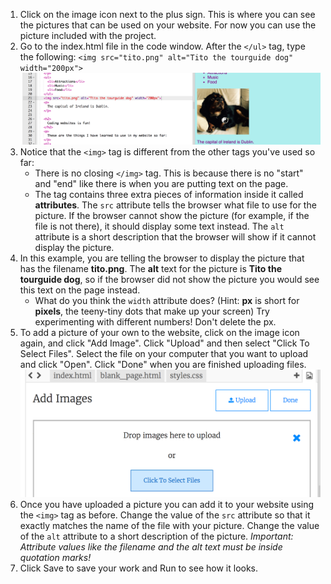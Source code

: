 1. Click on the image icon next to the plus sign. This is where you can see the pictures that can be used on your website. For now you can use the picture included with the project. 
2. Go to the index.html file in the code window. After the `</ul>` tag, type the following: `<img src="tito.png" alt="Tito the tourguide dog" width="200px">`![](/assets/imgtito.png)
3. Notice that the `<img>` tag is different from the other tags you've used so far: 
   * There is no closing `</img>` tag. This is because there is no "start" and "end" like there is when you are putting text on the page. 
   * The tag contains three extra pieces of information inside it called **attributes**. The `src` attribute tells the browser what file to use for the picture. If the browser cannot show the picture \(for example, if the file is not there\), it should display some text instead. The `alt` attribute is a short description that the browser will show if it cannot display the picture. 
4. In this example, you are telling the browser to display the picture that has the filename **tito.png**. The **alt** text for the picture is **Tito the tourguide dog**, so if the browser did not show the picture you would see this text on the page instead.
   * What do you think the `width` attribute does? (Hint: **px** is short for **pixels**, the teeny-tiny dots that make up your screen) Try experimenting with different numbers! Don't delete the px. 
5. To add a picture of your own to the website, click on the image icon again, and click "Add Image". Click "Upload" and then select "Click To Select Files". Select the file on your computer that you want to upload and click "Open". Click "Done" when you are finished uploading files.
![](/assets/UploadFiles.png)
6. Once you have uploaded a picture you can add it to your website using the `<img>` tag as before. Change the value of the `src` attribute so that it exactly matches the name of the file with your picture. Change the value of the `alt` attribute to a short description of the picture. _Important: Attribute values like the filename and the alt text must be inside quotation marks!_
7. Click Save to save your work and Run to see how it looks.



